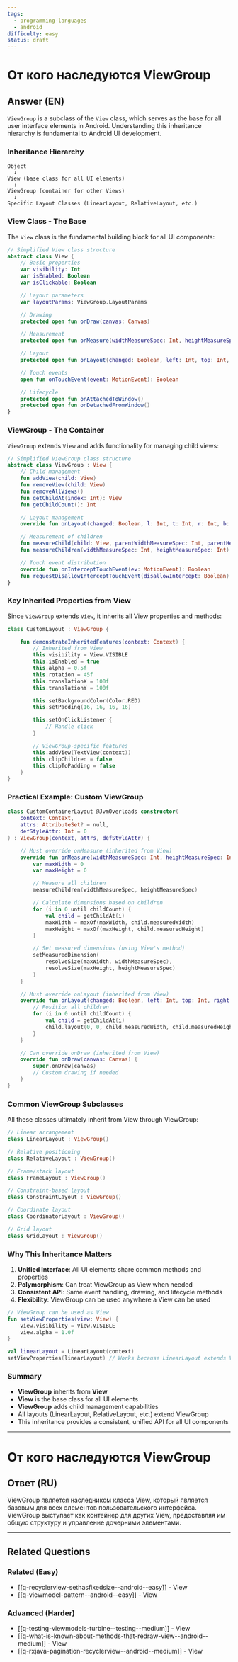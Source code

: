 ```yaml
---
tags:
  - programming-languages
  - android
difficulty: easy
status: draft
---
```


# От кого наследуются ViewGroup

## Answer (EN)
`ViewGroup` is a subclass of the `View` class, which serves as the base for all user interface elements in Android. Understanding this inheritance hierarchy is fundamental to Android UI development.

### Inheritance Hierarchy

```
Object
  ↓
View (base class for all UI elements)
  ↓
ViewGroup (container for other Views)
  ↓
Specific Layout Classes (LinearLayout, RelativeLayout, etc.)
```

### View Class - The Base

The `View` class is the fundamental building block for all UI components:

```kotlin
// Simplified View class structure
abstract class View {
    // Basic properties
    var visibility: Int
    var isEnabled: Boolean
    var isClickable: Boolean

    // Layout parameters
    var layoutParams: ViewGroup.LayoutParams

    // Drawing
    protected open fun onDraw(canvas: Canvas)

    // Measurement
    protected open fun onMeasure(widthMeasureSpec: Int, heightMeasureSpec: Int)

    // Layout
    protected open fun onLayout(changed: Boolean, left: Int, top: Int, right: Int, bottom: Int)

    // Touch events
    open fun onTouchEvent(event: MotionEvent): Boolean

    // Lifecycle
    protected open fun onAttachedToWindow()
    protected open fun onDetachedFromWindow()
}
```

### ViewGroup - The Container

`ViewGroup` extends `View` and adds functionality for managing child views:

```kotlin
// Simplified ViewGroup class structure
abstract class ViewGroup : View {
    // Child management
    fun addView(child: View)
    fun removeView(child: View)
    fun removeAllViews()
    fun getChildAt(index: Int): View
    fun getChildCount(): Int

    // Layout management
    override fun onLayout(changed: Boolean, l: Int, t: Int, r: Int, b: Int)

    // Measurement of children
    fun measureChild(child: View, parentWidthMeasureSpec: Int, parentHeightMeasureSpec: Int)
    fun measureChildren(widthMeasureSpec: Int, heightMeasureSpec: Int)

    // Touch event distribution
    override fun onInterceptTouchEvent(ev: MotionEvent): Boolean
    fun requestDisallowInterceptTouchEvent(disallowIntercept: Boolean)
}
```

### Key Inherited Properties from View

Since `ViewGroup` extends `View`, it inherits all View properties and methods:

```kotlin
class CustomLayout : ViewGroup {

    fun demonstrateInheritedFeatures(context: Context) {
        // Inherited from View
        this.visibility = View.VISIBLE
        this.isEnabled = true
        this.alpha = 0.5f
        this.rotation = 45f
        this.translationX = 100f
        this.translationY = 100f

        this.setBackgroundColor(Color.RED)
        this.setPadding(16, 16, 16, 16)

        this.setOnClickListener {
            // Handle click
        }

        // ViewGroup-specific features
        this.addView(TextView(context))
        this.clipChildren = false
        this.clipToPadding = false
    }
}
```

### Practical Example: Custom ViewGroup

```kotlin
class CustomContainerLayout @JvmOverloads constructor(
    context: Context,
    attrs: AttributeSet? = null,
    defStyleAttr: Int = 0
) : ViewGroup(context, attrs, defStyleAttr) {

    // Must override onMeasure (inherited from View)
    override fun onMeasure(widthMeasureSpec: Int, heightMeasureSpec: Int) {
        var maxWidth = 0
        var maxHeight = 0

        // Measure all children
        measureChildren(widthMeasureSpec, heightMeasureSpec)

        // Calculate dimensions based on children
        for (i in 0 until childCount) {
            val child = getChildAt(i)
            maxWidth = maxOf(maxWidth, child.measuredWidth)
            maxHeight = maxOf(maxHeight, child.measuredHeight)
        }

        // Set measured dimensions (using View's method)
        setMeasuredDimension(
            resolveSize(maxWidth, widthMeasureSpec),
            resolveSize(maxHeight, heightMeasureSpec)
        )
    }

    // Must override onLayout (inherited from View)
    override fun onLayout(changed: Boolean, left: Int, top: Int, right: Int, bottom: Int) {
        // Position all children
        for (i in 0 until childCount) {
            val child = getChildAt(i)
            child.layout(0, 0, child.measuredWidth, child.measuredHeight)
        }
    }

    // Can override onDraw (inherited from View)
    override fun onDraw(canvas: Canvas) {
        super.onDraw(canvas)
        // Custom drawing if needed
    }
}
```

### Common ViewGroup Subclasses

All these classes ultimately inherit from View through ViewGroup:

```kotlin
// Linear arrangement
class LinearLayout : ViewGroup()

// Relative positioning
class RelativeLayout : ViewGroup()

// Frame/stack layout
class FrameLayout : ViewGroup()

// Constraint-based layout
class ConstraintLayout : ViewGroup()

// Coordinate layout
class CoordinatorLayout : ViewGroup()

// Grid layout
class GridLayout : ViewGroup()
```

### Why This Inheritance Matters

1. **Unified Interface**: All UI elements share common methods and properties
2. **Polymorphism**: Can treat ViewGroup as View when needed
3. **Consistent API**: Same event handling, drawing, and lifecycle methods
4. **Flexibility**: ViewGroup can be used anywhere a View can be used

```kotlin
// ViewGroup can be used as View
fun setViewProperties(view: View) {
    view.visibility = View.VISIBLE
    view.alpha = 1.0f
}

val linearLayout = LinearLayout(context)
setViewProperties(linearLayout) // Works because LinearLayout extends ViewGroup extends View
```

### Summary

- **ViewGroup** inherits from **View**
- **View** is the base class for all UI elements
- **ViewGroup** adds child management capabilities
- All layouts (LinearLayout, RelativeLayout, etc.) extend ViewGroup
- This inheritance provides a consistent, unified API for all UI components

---

# От кого наследуются ViewGroup

## Ответ (RU)
ViewGroup является наследником класса View, который является базовым для всех элементов пользовательского интерфейса. ViewGroup выступает как контейнер для других View, предоставляя им общую структуру и управление дочерними элементами.

---

## Related Questions

### Related (Easy)
- [[q-recyclerview-sethasfixedsize--android--easy]] - View
- [[q-viewmodel-pattern--android--easy]] - View

### Advanced (Harder)
- [[q-testing-viewmodels-turbine--testing--medium]] - View
- [[q-what-is-known-about-methods-that-redraw-view--android--medium]] - View
- [[q-rxjava-pagination-recyclerview--android--medium]] - View
